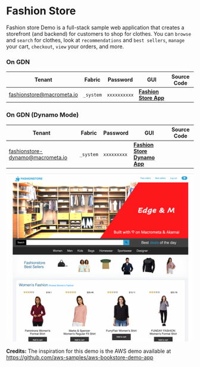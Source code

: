 # Fashion Store

Fashion store Demo is a full-stack sample web application that creates a storefront (and backend) for customers to shop for clothes. You can `browse` and `search` for clothes, look at `recommendations` and `best sellers`, `manage` your cart, `checkout`, `view` your orders, and more.

### On GDN

| **Tenant** | **Fabric** | **Password** | **GUI** | **Source Code**|
|----------- |----------|-----------|--------------|-----------|
| fashionstore@macrometa.io | `_system` | `xxxxxxxxxx` | [**Fashion Store App**](http://fashionstore.demo.macrometa.io/) ||

### On GDN (Dynamo Mode)

| **Tenant** | **Fabric** | **Password** | **GUI** | **Source Code**|
|----------- |----------|-----------|--------------|-----------|
| fashionstore-dynamo@macrometa.io | `_system` | `xxxxxxxxx` | [**Fashion Store Dynamo App**](http://fashionstore-dynamo.demo.macrometa.io/) ||

![Fashion Store](/img/fashion-store.png)

**Credits:** The inspiration for this demo is the AWS demo available at https://github.com/aws-samples/aws-bookstore-demo-app